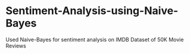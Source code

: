 # Sentiment-Analysis-using-Naive-Bayes
 Used Naive-Bayes for sentiment analysis on IMDB Dataset of 50K Movie Reviews

